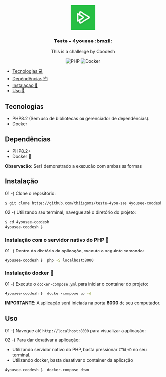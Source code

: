 <div align="center">
    <a href="https://github.com/thiiagoms/venus">
        <img src="./resources/img/logo.png" alt="Logo" width="80" height="80">
    </a>
    <h3 align="center">Teste - 4yousee :brazil:</h3>
    <p>
        This is a challenge by Coodesh
    </p>
    <p float="left">
        <img
            src="https://img.shields.io/badge/PHP-777BB4?style=for-the-badge&logo=php&logoColor=white"
            alt="PHP"
        >
        <img
            src="https://img.shields.io/badge/docker-%230db7ed.svg?style=for-the-badge&logo=docker&logoColor=white"
            alt="Docker"
        >
    </p>
</div>

- [Tecnologias :computer:](#tecnologias)
- [Depéndências :package:](#dependências)
- [Instalação :memo:](#instalação)
- [Uso :runner:](#uso)

## Tecnologias
- PHP8.2 (Sem uso de bibliotecas ou gerenciador de dependências).
- Docker

## Dependências
- PHP8.2+
- Docker :whale:

**Observação**: Será demonstrado a execução com ambas as formas

## Instalação

01 -) Clone o repositório:
```bash
$ git clone https://github.com/thiiagoms/teste-4you-see 4yousee-coodesh
```

02 -) Utilizando seu terminal, navegue até o diretório do projeto:
```bash
$ cd 4yousee-coodesh
4yousee-coodesh $ 
```

### Instalação com o servidor nativo do PHP :elephant:

01 -) Dentro do diretório da aplicação, execute o seguinte comando:
```bash
4yousee-coodesh $  php -S localhost:8000
```

### Instalação docker :whale:

01 -) Execute o `docker-compose.yml` para iniciar o container do projeto:

```bash
4yousee-coodesh $  docker-compose up -d
```

**IMPORTANTE**: A aplicação será iniciada na porta **8000** do seu computador.

## Uso

01 -) Navegue até `http://localhost:8000` para visualizar a aplicação:

02 -) Para dar desativar a aplicação:

* Utilizando servidor nativo do PHP, basta pressionar `CTRL+D` no seu terminal.
* Utilizando docker, basta desativar o container da aplicação
```bash
4yousee-coodesh $  docker-compose down
```

